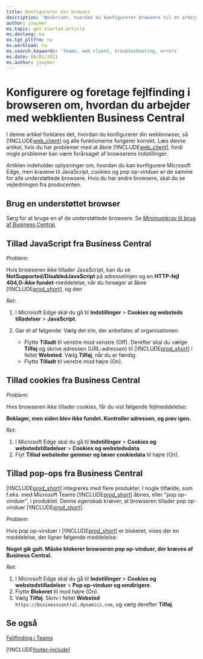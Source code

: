```yaml
---
title: Konfigurerer din browser
description: 'Beskriver, hvordan du konfigurerer browsere til at arbejde med Business Central og produkter, der er integreret med den.'
author: jswymer
ms.topic: get-started-article
ms.devlang: na
ms.tgt_pltfrm: na
ms.workload: na
ms.search.keywords: 'Teams, web client, troubleshooting, errors'
ms.date: 04/01/2021
ms.author: jswymer
---
```

# <a name="setting-up-and-troubleshooting-your-browser-to-work-with-business-central-web-client" />Konfigurere og foretage fejlfinding i browseren om, hvordan du arbejder med webklienten Business Central

I denne artikel forklares det, hvordan du konfigurerer din webbrowser, så [!INCLUDE[web_client](includes/web_client.md)] og alle funktionerne fungerer korrekt. Læs denne artikel, hvis du har problemer med at åbne [!INCLUDE[web_client](includes/web_client.md)], fordi nogle problemer kan være forårsaget af browserens indstillinger.

Artiklen indeholder oplysninger om, hvordan du kan konfigurere Microsoft Edge, men kravene til JavaScript, cookies og pop op-vinduer er de samme for alle understøttede browsere. Hvis du har andre browsere, skal du se vejledningen fra producenten.  

## <a name="use-a-supported-browser" />Brug en understøttet browser

Sørg for at bruge en af de understøttede browsere. Se [Minimumkrav til brug af Business Central](product-requirements.md#browsers).  

## <a name="allow-javascript-from-business-central" />Tillad JavaScript fra Business Central

*Problem:*

Hvis browseren ikke tillader JavaScript, kan du se **NotSupported/DisabledJavaScript** på adresselinjen og en **HTTP-fejl 404,0-ikke fundet**-meddelelse, når du forsøger at åbne [!INCLUDE[prod_short](includes/prod_short.md)], og den 

<!-- http://localhost:8080/NotSupported/DisabledJavaScript HTTP Error 404.0 - Not Found
The resource you are looking for has been removed, had its name changed, or is temporarily unavailable. -->

*Ret:*

1. I Microsoft Edge skal du gå til **Indstillinger** > **Cookies og websteds tilladelser** > **JavaScript**.
2. Gør ét af følgende: Vælg det trin, der anbefales af organisationen:

    - Flytte **Tilladt** til venstre mod venstre (Off). Derefter skal du vælge **Tilføj** og skrive adressen (URL-adressen) til [!INCLUDE[prod_short](includes/prod_short.md)] i feltet **Websted**. Vælg **Tilføj**, når du er færdig.
    - Flytte **Tilladt** til venstre mod højre (On).

## <a name="allow-cookies-from-business-central" />Tillad cookies fra Business Central

*Problem:*

Hvis browseren ikke tillader cookies, får du vist følgende fejlmeddelelse:

**Beklager, men siden blev ikke fundet. Kontroller adressen, og prøv igen.** 

*Ret:*

1. I Microsoft Edge skal du gå til **Indstillinger** > **Cookies og webstedstilladelser** > **Cookies og webstedsdata**.
2. Flyt **Tillad websteder gemmer og læser cookiedata** til højre (On).  

## <a name="a-namepopupaallow-pop-ups-from-business-central" /><a name="popup"></a>Tillad pop-ops fra Business Central

[!INCLUDE[prod_short](includes/prod_short.md)] integreres med flere produkter. I nogle tilfælde, som f.eks. med Microsoft Teams [!INCLUDE[prod_short](includes/prod_short.md)] åbnes, eller "pop op-vinduer", i produktet. Denne egenskab kræver, at browseren tillader pop op-vinduer [!INCLUDE[prod_short](includes/prod_short.md)].

*Problem:*

Hvis pop op-vinduer i [!INCLUDE[prod_short](includes/prod_short.md)] er blokeret, vises der en meddelelse, der ligner følgende meddelelse:

**Noget gik galt. Måske blokerer browseren pop op-vinduer, der kræves af Business Central.**

<!--
Something went wrong
Your browser may be blocking pop-ups needed by Business Central.

Change your browser settings to allow pop-ups or allow this for trusted domains, then try again.
If these settings are managed for your organization, you should contact your administrator for assistance.

Try again
-->
*Ret:*

1. I Microsoft Edge skal du gå til **Indstillinger** > **Cookies og webstedstilladelser** > **Pop op-vinduer og omdirigere**.
2. Flytte **Blokeret** til mod højre (On).
3. Vælg **Tilføj**. Skriv i feltet **Websted** `https://businesscentral.dynamics.com`, og vælg derefter **Tilføj**.

## <a name="see-also" />Se også

[Fejlfinding i Teams](admin-teams-troubleshooting.md)  

[!INCLUDE[footer-include](includes/footer-banner.md)]

